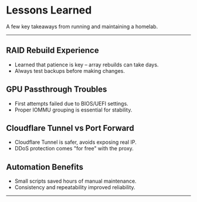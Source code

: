 # Lessons Learned

A few key takeaways from running and maintaining a homelab.

---

## RAID Rebuild Experience

- Learned that patience is key – array rebuilds can take days.  
- Always test backups before making changes.  

## GPU Passthrough Troubles

- First attempts failed due to BIOS/UEFI settings.  
- Proper IOMMU grouping is essential for stability.  

## Cloudflare Tunnel vs Port Forward

- Cloudflare Tunnel is safer, avoids exposing real IP.  
- DDoS protection comes "for free" with the proxy.  

## Automation Benefits

- Small scripts saved hours of manual maintenance.  
- Consistency and repeatability improved reliability.  

---
